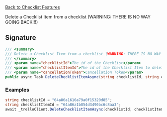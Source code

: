 [Back to Checklist Features](TrelloClient#checklist-features)

Delete a Checklist Item from a checklist (WARNING: THERE IS NO WAY GOING BACK!!!)

## Signature
```cs
/// <summary>
/// Delete a Checklist Item from a checklist (WARNING: THERE IS NO WAY GOING BACK!!!)
/// </summary>
/// <param name="checklistId">The id of the Checklist</param>
/// <param name="checklistItemId">The id of the Checklist Item to delete</param>
/// <param name="cancellationToken">Cancellation Token</param>
public async Task DeleteChecklistItemAsync(string checklistId, string checklistItemId, CancellationToken cancellationToken = default)
```

### Examples

```cs
string checklistId = "64a86a1616a79a0f15320d85";
string checklistItemId = "64a86a1b854d3490bc6c8aa3";
await _trelloClient.DeleteChecklistItemAsync(checklistId, checklistItemId);
```